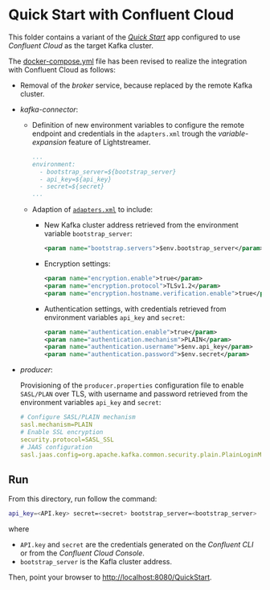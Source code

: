 # Quick Start with Confluent Cloud

This folder contains a variant of the [_Quick Start_](../quickstart-ssl/README.md#quick-start-ssl) app configured to use _Confluent Cloud_ as the target Kafka cluster.

The [docker-compose.yml](docker-compose.yml) file has been revised to realize the integration with Confluent Cloud as follows:

- Removal of the _broker_ service, because replaced by the remote Kafka cluster.
- _kafka-connector_:
  - Definition of new environment variables to configure the remote endpoint and credentials in the `adapters.xml` trough the _variable-expansion_ feature of Lightstreamer.
    ```yaml
    ...
    environment:
      - bootstrap_server=${bootstrap_server}
      - api_key=${api_key}
      - secret=${secret}
    ...
    ```
  - Adaption of [`adapters.xml`](./adapters.xml) to include:
    - New Kafka cluster address retrieved from the environment variable `bootstrap_server`:
      ```xml
      <param name="bootstrap.servers">$env.bootstrap_server</param>
      ```

    - Encryption settings:
      ```xml
      <param name="encryption.enable">true</param>
      <param name="encryption.protocol">TLSv1.2</param>
      <param name="encryption.hostname.verification.enable">true</param>
      ```

    - Authentication settings, with credentials retrieved from environment variables `api_key` and `secret`:
      ```xml
      <param name="authentication.enable">true</param>
      <param name="authentication.mechanism">PLAIN</param>
      <param name="authentication.username">$env.api_key</param>
      <param name="authentication.password">$env.secret</param>
      ```
- _producer_:

   Provisioning of the `producer.properties` configuration file to enable `SASL/PLAN` over TLS, with username and password retrieved from the environment variables `api_key` and `secret`:
    
    ```yaml
    # Configure SASL/PLAIN mechanism
    sasl.mechanism=PLAIN
    # Enable SSL encryption
    security.protocol=SASL_SSL
    # JAAS configuration
    sasl.jaas.config=org.apache.kafka.common.security.plain.PlainLoginModule required username="${api_key}" password="${secret}";
    ```  

## Run

From this directory, run follow the command:

```sh
api_key=<API.key> secret=<secret> bootstrap_server=<bootstrap_server> ./start.sh 
```

where 
- `API.key` and `secret` are the credentials generated on the _Confluent CLI_ or from the _Confluent Cloud Console_.
- `bootstrap_server` is the Kafla cluster address.

Then, point your browser to [http://localhost:8080/QuickStart](http://localhost:8080/QuickStart).

